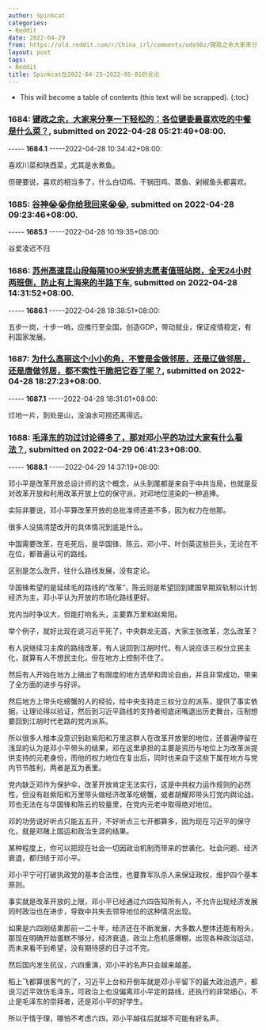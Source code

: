 ```yaml
---
author: Spinkcat
categories:
- Reddit
date: 2022-04-29
from: https://old.reddit.com/r/China_irl/comments/ude98z/键政之余大家来分享一下轻松的各位键委最喜欢吃的中餐是什么菜/
layout: post
tags:
- Reddit
title: Spinkcat在2022-04-25~2022-05-01的言论
---
```


* This will become a table of contents (this text will be scrapped).
{:toc}

### 1684: [键政之余，大家来分享一下轻松的：各位键委最喜欢吃的中餐是什么菜？](https://old.reddit.com/r/China_irl/comments/ude98z/键政之余大家来分享一下轻松的各位键委最喜欢吃的中餐是什么菜/), submitted on 2022-04-28 05:21:49+08:00.

----- __1684.1__ -----2022-04-28 10:34:42+08:00:

喜欢川菜和陕西菜，尤其是水煮鱼。

但硬要说，喜欢的相当多了，什么白切鸡、干锅田鸡、蒸鱼、剁椒鱼头都喜欢。

### 1685: [谷神😭😭你给我回来😭😭](https://old.reddit.com/r/China_irl/comments/udj8o4/谷神你给我回来/), submitted on 2022-04-28 09:23:46+08:00.

----- __1685.1__ -----2022-04-28 10:19:35+08:00:

谷爱凌迟不归

### 1686: [苏州高速昆山段每隔100米安排志愿者值班站岗，全天24小时两班倒，防止有上海来的半路下车](https://old.reddit.com/r/China_irl/comments/udoo0a/苏州高速昆山段每隔100米安排志愿者值班站岗全天24小时两班倒防止有上海来的半路下车/), submitted on 2022-04-28 14:31:52+08:00.

----- __1686.1__ -----2022-04-28 18:38:51+08:00:

五步一岗，十步一哨，应推行至全国，创造GDP，带动就业，保证疫情稳定，有利国家发展。

### 1687: [为什么高丽这个小小的角，不管是金做邻居，还是辽做邻居，还是唐做邻居，都不索性干脆把它吞了呢？](https://old.reddit.com/r/China_irl/comments/udrvad/为什么高丽这个小小的角不管是金做邻居还是辽做邻居还是唐做邻居都不索性干脆把它吞了呢/), submitted on 2022-04-28 18:27:23+08:00.

----- __1687.1__ -----2022-04-28 18:31:01+08:00:

烂地一片，到处是山，没油水可捞还离得远。

### 1688: [毛泽东的功过讨论得多了，那对邓小平的功过大家有什么看法？](https://old.reddit.com/r/China_irl/comments/ue7ba5/毛泽东的功过讨论得多了那对邓小平的功过大家有什么看法/), submitted on 2022-04-29 06:41:23+08:00.

----- __1688.1__ -----2022-04-29 14:37:19+08:00:

邓小平是改革开放总设计师的这个概念，从头到尾都是来自于中共当局，也就是反对改革开放和利用改革开放上位的保守派，对邓地位渲染的一种追捧。

实际非要说，邓小平算改革开放的总批准师还差不多，因为权力在他那。

很多人没搞清楚改开的具体情况到底是什么。

中国需要改革，在毛死后，是华国锋、陈云、邓小平、叶剑英这些巨头，无论在不在位，都普遍认可的路线。

区别是怎么改开，往什么路线发展，没有定论。

华国锋希望的是延续毛的路线的“改革”，陈云则是希望回到建国早期双轨制以计划经济为主，邓小平认为开放的市场化路线更好。

党内当时争议大，但能打响名头，主要靠万里和赵紫阳。

举个例子，就好比现在说习近平死了，中央群龙无首，大家主张改革，怎么改革？

有人说继续习主席的路线改革，有人说回到江胡时代，有人说应该三权分立民主化，就算有人不想民主化，但在地方上控制不住了。

然后有人开始在地方上搞出了有限度的地方选举和舆论自由，并且非常成功，带来了全方面的进步与好评。

然后地方上带头吃螃蟹的人的经验，给中央支持走三权分立的派系，提供了事实依据，让理论得以验证，然后到习近平路线的支持者彻底闭嘴退出历史舞台，压制想要回到江胡时代老路的党内派系。

所以很多人根本没意识到赵紫阳和万里这群人在改革开放里的地位，还普遍停留在浅显的认为是邓小平带头的结果，邓在这里承担的主要是资历与地位上为改革派提供支持的元老身份，而他的权力地位在复出后，同时也来自于这些下属在地方与党内节节胜利，两者是互为表里。

党内缺乏邓作为保护伞，改革开放肯定无法实行，这是中共权力运作规则的必然性，但没有赵紫阳和万里带头做经济改革吃螃蟹，或者胡耀邦带头打党内舆论战，邓也无法在与华国锋和陈云的较量里，在党内元老中取得绝对地位。

邓的功劳说好听点只能五五开，不好听点三七开都算多，因为现在习近平的保守化，就是邓赌上国运和政治生涯的结果。

某种程度上，你可以把现在社会一切因政治机制而带来的世袭化、社会问题、经济衰退，都归结于邓小平。

邓小平宁可打破执政党的基本合法性，也要靠军队杀人来保证政权，维护四个基本原则。

事实就是改革开放的上限，邓小平已经通过六四告知所有人，不允许出现经济发展同时政治也在进步，导致中共失去领导地位的这种情况出现。

如果是六四刚结束那前一二十年，经济还在不断发展，大多数人整体还能有盼头，那现在明确开始蛋糕不够分，经济衰退，政治上危机感爆棚，出现各种政治运动，而未来看不到希望，没有期待感的日子过不完。

然后国内发生抗议，六四重演，邓小平的名声只会越来越差。

稻上飞都算很客气的了，习近平上台和开倒车就是邓小平留下的最大政治遗产，都说习近平效仿毛泽东，可政治上也没偏离邓小平定的路线，还执行的非常细心，不止是毛泽东的崇拜者，还是邓小平的好学生。

所以于情于理，哪怕不考虑六四，邓小平越往后就越不可能有好名声。


